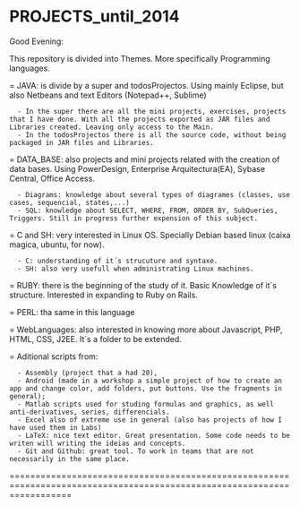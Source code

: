 PROJECTS_until_2014
========================================================================================================================
Good Evening:

This repository is divided into Themes. More specifically Programming languages.

  = JAVA: is divide by a super and todosProjectos. Using mainly Eclipse, but also Netbeans and text Editors (Notepad++, Sublime)     
      
      - In the super there are all the mini projects, exercises, projects that I have done. With all the projects exported as JAR files and Libraries created. Leaving only access to the Main. 
      - In the todosProjectos there is all the source code, without being packaged in JAR files and Libraries.
  
  = DATA_BASE: also projects and mini projects related with the creation of data bases. Using PowerDesign, Enterprise Arquitectura(EA), Sybase Central, Office Access. 
  
      - Diagrams: knowledge about several types of diagrames (classes, use cases, sequencial, states,...)
      - SQL: knowledge about SELECT, WHERE, FROM, ORDER BY, SubQueries, Triggers. Still in progress further expension of this subject.
      
  = C and SH: very interested in Linux OS. Specially Debian based linux (caixa magica, ubuntu, for now).
  
      - C: understanding of it´s strucuture and syntaxe.
      - SH: also very usefull when administrating Linux machines. 
  
  = RUBY: there is the beginning of the study of it. Basic Knowledge of it´s structure. Interested in expanding to Ruby on Rails.
  
  = PERL: tha same in this language
  
  = WebLanguages: also interested in knowing more about Javascript, PHP, HTML, CSS, J2EE. It´s a folder to be extended.
  
  = Aditional scripts from: 
  
      - Assembly (project that a had 20), 
      - Android (made in a workshop a simple project of how to create an app and change color, add folders, put buttons. Use the fragments in general);
      - Matlab scripts used for studing formulas and graphics, as well anti-derivatives, series, differencials.
      - Excel also of extreme use in general (also has projects of how I have used them in Labs)
      - LaTeX: nice text editor. Great presentation. Some code needs to be writen will writing the ideias and concepts.
      - Git and Github: great tool. To work in teams that are not necessarily in the same place.
  
========================================================================================================================

